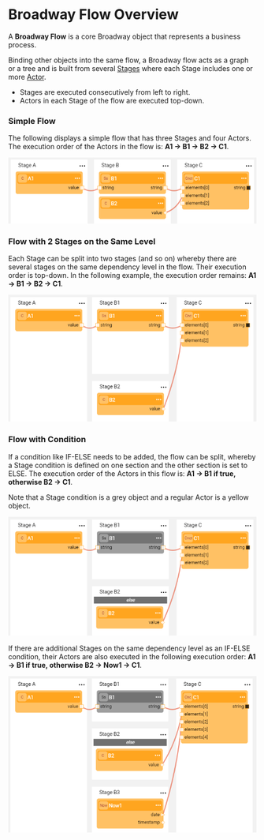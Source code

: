 # Broadway Flow Overview

A **Broadway Flow** is a core Broadway object that represents a business process. 

Binding other objects into the same flow, a Broadway flow acts as a graph or a tree and is built from several [Stages](/articles/99_Broadway/19_broadway_flow_stages.md) where each Stage includes one or more [Actor](/articles/99_Broadway/03_broadway_actor.md). 
-  Stages are executed consecutively from left to right.
-  Actors in each Stage of the flow are executed top-down. 

### Simple Flow
The following displays a simple flow that has three Stages and four Actors. The execution order of the Actors in the flow is: **A1 -> B1 -> B2 -> C1**.

![image](/articles/99_Broadway/images/99_16_01_flow1.PNG)

### Flow with 2 Stages on the Same Level
Each Stage can be split into two stages (and so on) whereby there are several stages on the same dependency level in the flow. Their execution order is top-down. In the following example, the execution order remains: **A1 -> B1 -> B2 -> C1**.

![image](/articles/99_Broadway/images/99_16_01_flow2.PNG)

### Flow with Condition
If a condition like IF-ELSE needs to be added, the flow can be split, whereby a Stage condition is defined on one section and the other section is set to ELSE. 
The execution order of the Actors in this flow is: **A1 -> B1 if true, otherwise B2 -> C1**. 

Note that a Stage condition is a grey object and a regular Actor is a yellow object.


![image](/articles/99_Broadway/images/99_16_01_flow3.PNG)

If there are additional Stages on the same dependency level as an IF-ELSE condition, their Actors are also executed in the following execution order: **A1 -> B1 if true, otherwise B2 -> Now1 -> C1**.

![image](/articles/99_Broadway/images/99_16_01_flow4.PNG)



